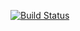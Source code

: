 [![Build Status](https://travis-ci.org/kadaan/hadoop_filesystem_test.svg?branch=master)](https://travis-ci.org/kadaan/hadoop_filesystem_test)